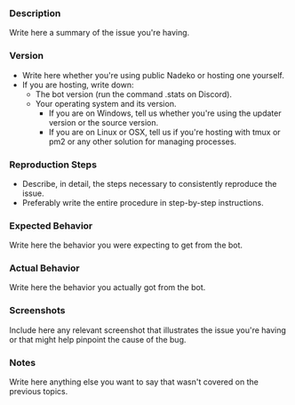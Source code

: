### Description  
Write here a summary of the issue you're having.  

### Version  
- Write here whether you're using public Nadeko or hosting one yourself.  
- If you are hosting, write down:  
  - The bot version (run the command .stats on Discord).  
  - Your operating system and its version.  
    - If you are on Windows, tell us whether you're using the updater version or the source version.
    - If you are on Linux or OSX, tell us if you're hosting with tmux or pm2 or any other solution for managing processes.

### Reproduction Steps  
- Describe, in detail, the steps necessary to consistently reproduce the issue.  
- Preferably write the entire procedure in step-by-step instructions.  

### Expected Behavior  
Write here the behavior you were expecting to get from the bot.  

### Actual Behavior  
Write here the behavior you actually got from the bot.  

### Screenshots  
Include here any relevant screenshot that illustrates the issue you're having or that might help pinpoint the cause of the bug.

### Notes
Write here anything else you want to say that wasn't covered on the previous topics.